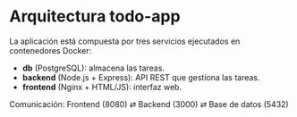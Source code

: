 # Arquitectura todo-app

La aplicación está compuesta por tres servicios ejecutados en contenedores Docker:
- **db** (PostgreSQL): almacena las tareas.
- **backend** (Node.js + Express): API REST que gestiona las tareas.
- **frontend** (Nginx + HTML/JS): interfaz web.

Comunicación:
Frontend (8080) ⇄ Backend (3000) ⇄ Base de datos (5432)
